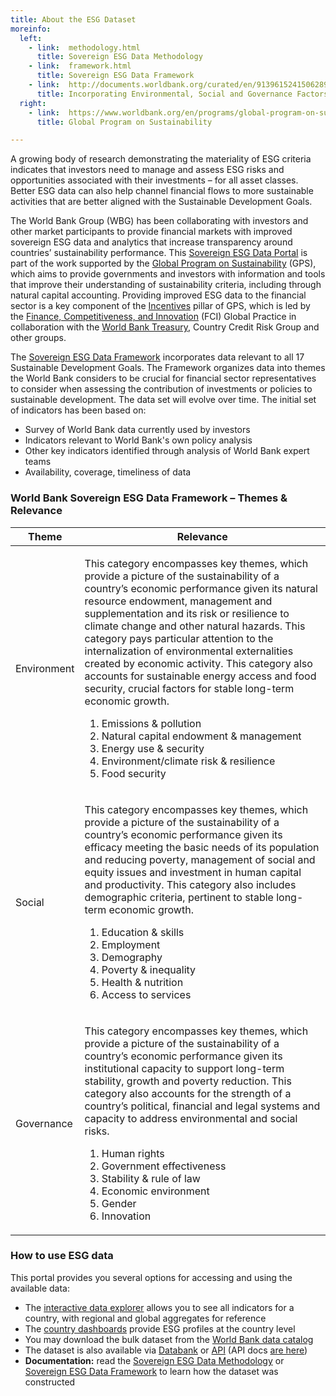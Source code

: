 ```yaml
---
title: About the ESG Dataset
moreinfo:
  left:
    - link:  methodology.html
      title: Sovereign ESG Data Methodology
    - link:  framework.html
      title: Sovereign ESG Data Framework
    - link:  http://documents.worldbank.org/curated/en/913961524150628959
      title: Incorporating Environmental, Social and Governance Factors Into Fixed Income Investment
  right:
    - link:  https://www.worldbank.org/en/programs/global-program-on-sustainability
      title: Global Program on Sustainability

---
```


A growing body of research demonstrating the materiality of ESG criteria
indicates that investors need to manage and assess ESG risks and opportunities
associated with their investments – for all asset classes. Better ESG data can
also help channel financial flows to more sustainable activities that are
better aligned with the Sustainable Development Goals.

The World Bank Group (WBG) has been collaborating with investors and other
market participants to provide financial markets with improved sovereign ESG
data and analytics that increase transparency around countries’ sustainability
performance. This [Sovereign ESG Data Portal](explorer.html) is part of the work supported by
the [Global Program on Sustainability][gps] (GPS), which aims to provide governments
and investors with information and tools that improve their understanding of
sustainability criteria, including through natural capital accounting.
Providing improved ESG data to the financial sector is a key component of the
[Incentives][gps-themes] pillar of GPS, which is led by the [Finance, Competitiveness, and
Innovation][fci] (FCI) Global Practice in collaboration with the [World Bank Treasury][tre],
Country Credit Risk Group and other groups.

The [Sovereign ESG Data Framework][fw] incorporates data relevant to all 17
Sustainable Development Goals. The Framework organizes data into themes the
World Bank considers to be crucial for financial sector representatives to
consider when assessing the contribution of investments or policies to
sustainable development. The data set will evolve over time. The initial set of
indicators has been based on:

* Survey of World Bank data currently used by investors
* Indicators relevant to World Bank's own policy analysis
* Other key indicators identified through analysis of World Bank expert teams
* Availability, coverage, timeliness of data

### World Bank Sovereign ESG Data Framework – Themes & Relevance ###

<table class="table esg-framework">
<thead><tr><th>Theme</th><th>Relevance</th></tr></thead>
<tbody>
<tr><td class="pillar">Environment</td>
<td>
<p>This category encompasses key themes, which provide a picture of the
sustainability of a country’s economic performance given its natural resource
endowment, management and supplementation and its risk or resilience to climate
change and other natural hazards. This category pays particular attention to
the internalization of environmental externalities created by economic
activity. This category also accounts for sustainable energy access and food
security, crucial factors for stable long-term economic growth.</p>
<ol>
<li>Emissions & pollution</li>
<li>Natural capital endowment & management</li>
<li>Energy use & security</li>
<li>Environment/climate risk & resilience</li>
<li>Food security</li>
</ol>
</td></tr>
<tr><td class="pillar">Social</td>
<td>
<p>This category encompasses key themes, which provide a picture of the
sustainability of a country’s economic performance given its efficacy meeting
the basic needs of its population and reducing poverty, management of social
and equity issues and investment in human capital and productivity. This
category also includes demographic criteria, pertinent to stable long-term
economic growth.</p>
<ol>
<li>Education & skills</li>
<li>Employment</li>
<li>Demography</li>
<li>Poverty & inequality</li>
<li>Health & nutrition</li>
<li>Access to services</li>
</ol>
</td></tr>
<tr><td class="pillar">Governance</td>
<td>
<p>This category encompasses key themes, which provide a picture of the
sustainability of a country’s economic performance given its institutional
capacity to support long-term stability, growth and poverty reduction. This
category also accounts for the strength of a country’s political, financial and
legal systems and capacity to address environmental and social risks.</p>
<ol>
<li>Human rights</li>
<li>Government effectiveness</li>
<li>Stability & rule of law</li>
<li>Economic environment</li>
<li>Gender</li>
<li>Innovation</li>
</ol>
</td></tr>
</tbody></table>

### How to use ESG data ###

This portal provides you several options for accessing and using the available data:

* The [interactive data explorer](explorer.html) allows you to see all indicators for a
  country, with regional and global aggregates for reference
* The [country dashboards](dashboards.html) provide ESG profiles at the country level
* You may download the bulk dataset from the [World Bank data catalog][ddh]
* The dataset is also available via [Databank][databank] or [API][api1] (API docs [are here][api2])
* **Documentation:** read the [Sovereign ESG Data Methodology][meth] or [Sovereign ESG Data Framework][fw]
  to learn how the dataset was constructed

[gps]: https://www.worldbank.org/en/programs/global-program-on-sustainability
[gps-themes]: https://www.worldbank.org/en/programs/global-program-on-sustainability/priority-themes
[gpif]: https://www.gpif.go.jp/en/
[fci]: https://www.worldbank.org/en/about/unit/fci
[tre]: https://treasury.worldbank.org
[fw]:   framework.html
[meth]: methodology.html
[sdgs]: https://www.un.org/sustainabledevelopment/sustainable-development-goals
[ddh]: https://datacatalog.worldbank.org/dataset/environment-social-and-governance-data
[databank]: https://databank.worldbank.org/source/environment-social-and-governance?preview=on
[api1]: http://api.worldbank.org/sources/75
[api2]: http://data.worldbank.org/developers
